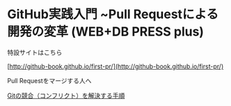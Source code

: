 # GitHub実践入門 ~Pull Requestによる開発の変革 (WEB+DB PRESS plus)

特設サイトはこちら

  [http://github-book.github.io/first-pr/](http://github-book.github.io/first-pr/)

Pull Requestをマージする人へ

  [Gitの競合（コンフリクト）を解決する手順](http://hiroki.jp/2012/07/01/4558/)
